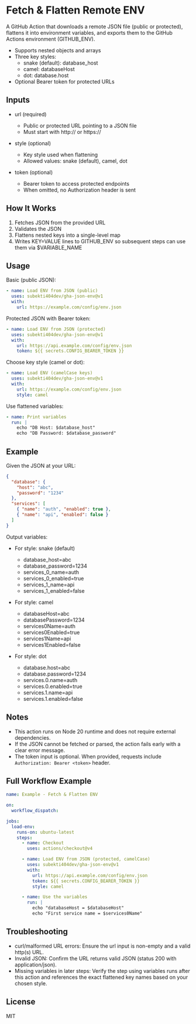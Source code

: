 # Fetch & Flatten Remote ENV

A GitHub Action that downloads a remote JSON file (public or protected), flattens it into environment variables, and exports them to the GitHub Actions environment (GITHUB_ENV).

- Supports nested objects and arrays
- Three key styles:
  - snake (default): database_host
  - camel: databaseHost
  - dot: database.host
- Optional Bearer token for protected URLs


## Inputs

- url (required)
  - Public or protected URL pointing to a JSON file
  - Must start with http:// or https://

- style (optional)
  - Key style used when flattening
  - Allowed values: snake (default), camel, dot

- token (optional)
  - Bearer token to access protected endpoints
  - When omitted, no Authorization header is sent


## How It Works

1. Fetches JSON from the provided URL
2. Validates the JSON
3. Flattens nested keys into a single-level map
4. Writes KEY=VALUE lines to GITHUB_ENV so subsequent steps can use them via $VARIABLE_NAME


## Usage

Basic (public JSON):
```yaml
- name: Load ENV from JSON (public)
  uses: subekti404dev/gha-json-env@v1
  with:
    url: https://example.com/config/env.json
```

Protected JSON with Bearer token:
```yaml
- name: Load ENV from JSON (protected)
  uses: subekti404dev/gha-json-env@v1
  with:
    url: https://api.example.com/config/env.json
    token: ${{ secrets.CONFIG_BEARER_TOKEN }}
```

Choose key style (camel or dot):
```yaml
- name: Load ENV (camelCase keys)
  uses: subekti404dev/gha-json-env@v1
  with:
    url: https://example.com/config/env.json
    style: camel
```

Use flattened variables:
```yaml
- name: Print variables
  run: |
    echo "DB Host: $database_host"
    echo "DB Password: $database_password"
```

## Example

Given the JSON at your URL:
```json
{
  "database": {
    "host": "abc",
    "password": "1234"
  },
  "services": [
    { "name": "auth", "enabled": true },
    { "name": "api", "enabled": false }
  ]
}
```

Output variables:

- For style: snake (default)
  - database_host=abc
  - database_password=1234
  - services_0_name=auth
  - services_0_enabled=true
  - services_1_name=api
  - services_1_enabled=false

- For style: camel
  - databaseHost=abc
  - databasePassword=1234
  - services0Name=auth
  - services0Enabled=true
  - services1Name=api
  - services1Enabled=false

- For style: dot
  - database.host=abc
  - database.password=1234
  - services.0.name=auth
  - services.0.enabled=true
  - services.1.name=api
  - services.1.enabled=false


## Notes

- This action runs on Node 20 runtime and does not require external dependencies.
- If the JSON cannot be fetched or parsed, the action fails early with a clear error message.
- The token input is optional. When provided, requests include `Authorization: Bearer <token>` header.


## Full Workflow Example

```yaml
name: Example - Fetch & Flatten ENV

on:
  workflow_dispatch:

jobs:
  load-env:
    runs-on: ubuntu-latest
    steps:
      - name: Checkout
        uses: actions/checkout@v4

      - name: Load ENV from JSON (protected, camelCase)
        uses: subekti404dev/gha-json-env@v1
        with:
          url: https://api.example.com/config/env.json
          token: ${{ secrets.CONFIG_BEARER_TOKEN }}
          style: camel

      - name: Use the variables
        run: |
          echo "databaseHost = $databaseHost"
          echo "First service name = $services0Name"
```

## Troubleshooting

- curl/malformed URL errors: Ensure the url input is non-empty and a valid http(s) URL.
- Invalid JSON: Confirm the URL returns valid JSON (status 200 with application/json).
- Missing variables in later steps: Verify the step using variables runs after this action and references the exact flattened key names based on your chosen style.

## License

MIT